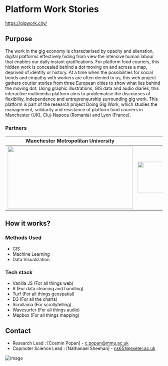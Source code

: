 # Platform Work Stories

https://gigwork.city/

## Purpose
The work in the gig economy is characterised by opacity and alienation, digital platforms effectively hiding from view the intensive human labour that enables our daily instant gratifications. For platform food couriers, this hidden work is concealed behind a dot moving on and across a map, deprived of identity or history. At a time when the possibilities for social bonds and empathy with workers are often denied to us, this web project gathers courier stories from three European cities to show what lies behind the moving dot. Using graphic illustrations, GIS data and audio diaries, this interactive multimedia platform aims to problematise the discourses of flexibility, independence and entrepreneurship surrounding gig work. This platform is part of the research project Doing Gig Work, which studies the management, solidarity and resistance of platform food couriers in Manchester (UK), Cluj-Napoca (Romania) and Lyon (France). 

### Partners
Manchester Metropolitan University            |  Leverhulme Trust
:-------------------------:|:-------------------------:
<img src="https://user-images.githubusercontent.com/22789869/153316897-338bd7e0-7ae5-483c-9ffd-38e7bfcec8c4.png" style="height:200px;width:400px;display:inline-block;">  |      <img src="https://user-images.githubusercontent.com/22789869/153316963-0c208494-9528-494c-bb72-267cdf024061.png" style="height:100px;width:400px;display:inline-block;">


## How it works?
### Methods Used
* GIS
* Machine Learning
* Data Visualization

### Tech stack

- Vanilla JS (For all things web)
- R (For data cleaning and handling)
- Turf (For all things geospatial)
- D3 (For all the charts)
- Scrollama (For scrollytelling)
- Wavesurfer (For all things audio)
- Mapbox (For all things mapping)

## Contact
- Research Lead : [Cosmin Popan] - c.popan@mmu.ac.uk
- Copmuter Science Lead : [Nathanael Sheehan] - ns651@exeter.ac.uk

![image](https://user-images.githubusercontent.com/22789869/153316843-ed0a49d7-4e65-40bd-93e8-46396557ee02.png)

